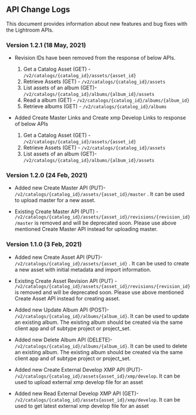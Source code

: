 ## API Change Logs
This document provides information about new features and bug fixes with the Lightroom APIs.

### Version 1.2.1 (18 May, 2021)
- Revision IDs have been removed from the response of below APIs.
    1. Get a Catalog Asset (GET) - `/v2/catalogs/{catalog_id}/assets/{asset_id}`
    2. Retrieve Assets (GET) - `/v2/catalogs/{catalog_id}/assets`
    3. List assets of an album (GET)- `/v2/catalogs/{catalog_id}/albums/{album_id}/assets`
    4. Read a album (GET) - `/v2/catalogs/{catalog_id}/albums/{album_id}`
    5. Retrieve albums (GET) - `/v2/catalogs/{catalog_id}/albums`


- Added Create Master Links and Create xmp Develop Links to response of below APIs
    1. Get a Catalog Asset (GET) - `/v2/catalogs/{catalog_id}/assets/{asset_id}`
    2. Retrieve Assets (GET) - `/v2/catalogs/{catalog_id}/assets`
    3. List assets of an album (GET)- `/v2/catalogs/{catalog_id}/albums/{album_id}/assets`

### Version 1.2.0 (24 Feb, 2021)
- Added new Create Master API (PUT)- `/v2/catalogs/{catalog_id}/assets/{asset_id}/master` . It can be used to upload master for a new asset.

- Existing Create Master API (PUT) - `/v2/catalogs/{catalog_id}/assets/{asset_id}/revisions/{revision_id}/master` is removed and will be deprecated soon. Please use above mentioned Create Master API instead for uploading master.

### Version 1.1.0 (3 Feb, 2021)
- Added new Create Asset API (PUT)- `/v2/catalogs/{catalog_id}/assets/{asset_id}` . It can be used to create a new asset with initial metadata and import information.

- Existing Create Asset Revision API (PUT) - `/v2/catalogs/{catalog_id}/assets/{asset_id}/revisions/{revision_id}` is removed and will be deprecated soon. Please use above mentioned Create Asset API instead for creating asset.

- Added new Update Album API (POST)- `/v2/catalogs/{catalog_id}/albums/{album_id}`. It can be used to update an existing album. The existing album should be created via the same client app and of subtype project or project_set.

- Added new Delete Album API (DELETE)- `/v2/catalogs/{catalog_id}/albums/{album_id}`. It can be used to delete an existing album. The existing album should be created via the same client app and of subtype project or project_set.

- Added new Create External Develop XMP API (PUT)- `/v2/catalogs/{catalog_id}/assets{asset_id}/xmp/develop`. It can be used to upload external xmp develop file for an asset

- Added new Read External Develop XMP API (GET)- `/v2/catalogs/{catalog_id}/assets{asset_id}/xmp/develop`. It can be used to get latest external xmp develop file for an asset